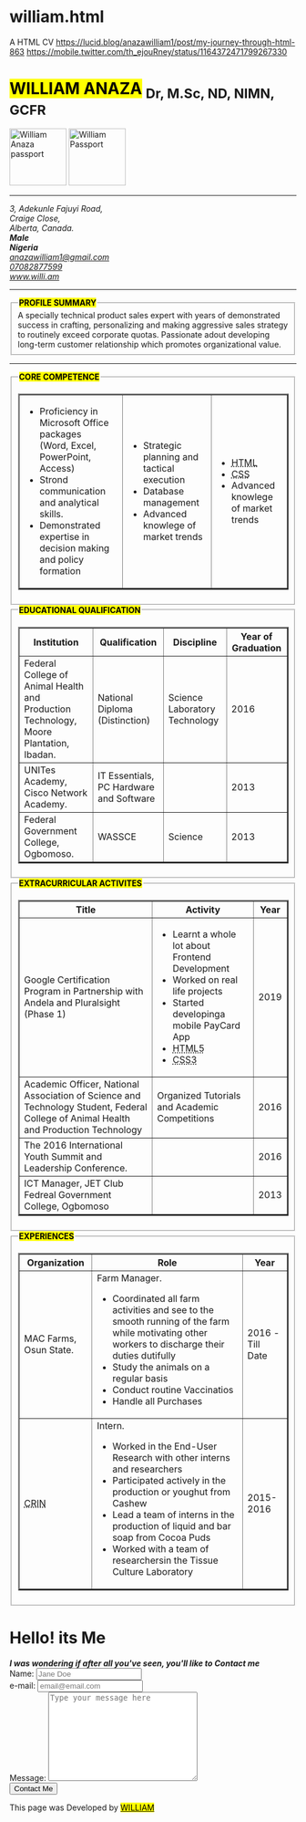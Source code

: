 # william.html
A HTML CV
https://lucid.blog/anazawilliam1/post/my-journey-through-html-863
https://mobile.twitter.com/th_ejouRney/status/1164372471799267330

<!DOCTYPE html>
<html lang="en">
<head>
    <meta charset="UTF-8">
    <meta name="viewport" content="width=device-width, initial-scale=1.0">
    <meta http-equiv="X-UA-Compatible" content="ie=edge">
    <title>My CV</title>
</head>
<body>
    <h1><mark>WILLIAM ANAZA</mark> <sub>Dr, M.Sc, ND, NIMN, GCFR</sub></h1><img src="passport.jpg" alt="William Anaza passport" width="100" height="100">
    <img src="https://res.cloudinary.com/williamanaza/image/upload/v1567047991/passport_l3u2d2.jpg" alt="William Passport" width="100" height="100">
    <hr>
    <address>3, Adekunle Fajuyi Road,<br> Craige Close,
       <br> Alberta, Canada.
    </address>
    <em><b>Male</b></em> <br>
    <em><b>Nigeria</b></em>
    <aside>
        <a href="mailto:anazawilliam1@gmail.com"><em>anazawilliam1@gmail.com</em></a> <br>
        <a href="tel:07082877599"><em> 07082877599 </em></a><br>
        <a href="https://www.willi.am"><em>www.willi.am</em></a><br>
    </aside>
    <hr>
    <fieldset>
        <legend><b> <mark>PROFILE SUMMARY</mark> </b></legend>
        A specially technical product sales expert with years of demonstrated success in crafting, personalizing
        and making aggressive sales strategy to routinely exceed corporate quotas. Passionate adout developing
        long-term customer relationship which promotes organizational value.
    </fieldset>
    <hr>
<fieldset>
    <legend><b> <mark>CORE COMPETENCE</mark> </b></legend>
    <table border="2">
        <tr>
            <td>
                <ul>
                    <li>Proficiency in Microsoft Office packages <br>
                    (Word, Excel, PowerPoint, Access)</li>
                    <li>Strond communication and analytical skills.</li>
                    <li>Demonstrated expertise in decision making and policy formation</li>
                </ul>
            </td>
            <td>
                <ul>
                    <li>Strategic planning and tactical execution</li>
                    <li>Database management</li>
                    <li>Advanced knowlege of market trends</li>
                </ul>
            </td>
            <td>
                <ul>
                    <li><abbr title="Hypertext Markup Language">HTML</abbr></li>
                    <li><abbr title="Cascading Style Sheet">CSS</abbr></li>
                    <li>Advanced knowlege of market trends</li>
                </ul>
            </td>
    </table>
</fieldset>
<fieldset class="box">
    <legend><b><mark>EDUCATIONAL QUALIFICATION</mark></b></legend>
    <table border="2">
        <thead>
            <tr>
                <th>Institution</th>
                <th>Qualification</th>
                <th>Discipline</th>
                <th>Year of Graduation</th>
            </tr>
        </thead>
        <tbody>
            <tr>
                <td>Federal College of Animal Health and Production Technology, Moore Plantation, Ibadan.</td>
                <td>National Diploma (Distinction)</td>
                <td>Science Laboratory Technology</td>
                <td>2016</td>
            </tr>
            <tr>
                <td>UNITes Academy, Cisco Network Academy.</td>
                <td>IT Essentials, PC Hardware and Software</td>
                <td></td>
                <td>2013</td>
            </tr>
            <tr>
                <td>Federal Government College, Ogbomoso.</td>
                <td>WASSCE</td>
                <td>Science</td>
                <td>2013</td>
            </tr>
        </tbody>
    </table>
</fieldset>
<fieldset class="box">
    <legend><b><mark>EXTRACURRICULAR ACTIVITES</mark></b></legend>
    <table border="2">
        <thead>
            <tr>
                <th>Title</th>
                <th>Activity</th>
                <th>Year</th>
            </tr>
        </thead>
        <tbody>
            <tr>
                <td>Google Certification Program in Partnership with Andela and Pluralsight (Phase 1)</td>
                <td>
                    <ul>
                        <li>Learnt a whole lot about Frontend Development</li>
                        <li>Worked on real life projects</li>
                        <li>Started developinga mobile PayCard App</li>
                        <li><abbr title="Hypertext Markup Language">HTML5</abbr></li>
                        <li><abbr title="Cascading Style Sheet">CSS3</abbr></li>
                    </ul>
                </td>
                <td>2019</td>
            </tr>
            <tr>
                <td>Academic Officer, National Association of Science and Technology Student, Federal College of 
                    Animal Health and Production Technology</td>
                <td>Organized Tutorials and Academic Competitions</td>
                <td>2016</td>
            </tr>
            <tr>
                <td>The 2016 International Youth Summit and Leadership Conference.</td>
                <td></td>
                <td>2016</td>
            </tr>
            <tr>
                <td>ICT Manager, JET Club Fedreal Government College, Ogbomoso</td>
                <td></td>
                <td>2013</td>
            </tr>
        </tbody>
    </table>
</fieldset>
<fieldset class="box">
    <legend><b><mark>EXPERIENCES</mark></b></legend>
    <table border="2">
        <thead>
            <tr>
                <th>Organization</td>
                <th>Role</td>
                <th>Year</td>
            </tr>
        </thead>
        <tbody>
            <tr>
                <td>MAC Farms, Osun State.</td>
                <td>Farm Manager.
                    <ul>
                        <li>Coordinated all farm activities and see to the smooth running of the farm while motivating other workers to discharge their duties dutifully</li>
                        <li>Study the animals on a regular basis</li>
                        <li>Conduct routine Vaccinatios</li>
                        <li>Handle all Purchases</li>
                    </ul>
                </td>
                <td>2016 - Till Date</td>
            </tr>
            <tr>
                <td><abbr title="Cocoa Reaserch Institute of Nigeria">CRIN</abbr></td>
                <td>Intern.
                    <ul>
                        <li>Worked in the End-User Research with other interns and researchers</li>
                        <li>Participated actively in the production or youghut from Cashew</li>
                        <li>Lead a team of interns in the production of liquid and bar soap from Cocoa Puds</li>
                        <li>Worked with a team of researchersin the Tissue Culture Laboratory</li>
                    </ul>
                </td>
                <td>2015-2016</td>
                </td>
            </tr>
        </tbody>
    </table>
</fieldset>
<div>
    <span>
        <h1>Hello! its Me</h1>
        <b><em>I was wondering if after all you've seen, you'll like to Contact me</em></b>
    </span>
    <form action="#" method="POST">
        <label for="name">Name:</label>
        <input type="text" name="text" id="text" placeholder="Jane Doe"><br>
        <label for="email">e-mail:</label>
        <input type="email" placeholder="email@email.com"><br>
        <label for="message">Message:</label>
        <textarea name="message" id="message" cols="30" rows="10" placeholder="Type your message here"></textarea><br>
        <input type="submit" value="Contact Me">
    </form>
</div>
    <footer>
This page was Developed by <a href="https://www.github.com/williamwebs/"><mark>WILLIAM</mark></a>
    </footer>
</body>
</html>
